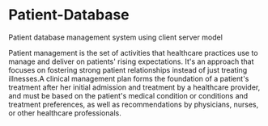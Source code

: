 # Patient-Database
Patient database management system using client server model

Patient management is the set of activities that healthcare practices use to manage and deliver on patients' rising expectations. It's an approach that focuses on fostering strong patient relationships instead of just treating illnesses.A clinical management plan forms the foundation of a patient's treatment after her initial admission and treatment by a healthcare provider, and must be based on the patient's medical condition or conditions and treatment preferences, as well as recommendations by physicians, nurses, or other healthcare professionals.
